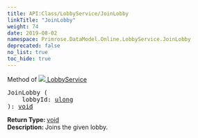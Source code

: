```yaml
---
title: API:Class/LobbyService/JoinLobby
linkTitle: "JoinLobby"
weight: 74
date: 2019-08-02
namespace: Primrose.DataModel.Online.LobbyService.JoinLobby
deprecated: false
no_list: true
toc_hide: true
---
```

Method of <a href="/docs/api-reference/Class/LobbyService"><img src="/icons/silk/default.png"/>&nbsp;LobbyService</a>
<pre class="method-declaration">
JoinLobby (
    lobbyId: <a class="type" href="/docs/api-reference/System/Primitives#uint64">ulong</a>
): <a class="type" href="/docs/api-reference/System/void">void</a></pre>
<b>Return Type: </b>
<a class="type" href="/docs/api-reference/System/void">void</a>
<br/>
<b>Description: </b>
Joins the given lobby.

